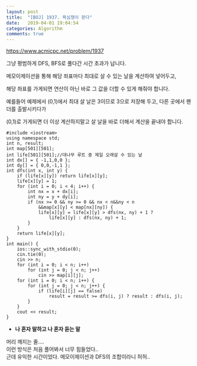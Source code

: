 ```yaml
---
layout: post
title:  "[BOJ] 1937. 욕심쟁이 판다"
date:   2019-04-01 19:04:54
categories: Algorithm
comments: true
---
```


https://www.acmicpc.net/problem/1937  


그냥 평범하게 DFS, BFS로 풀다간 시간 초과가 납니다.  

메모이제이션을 통해 해당 좌표마다 최대로 살 수 있는 날을 계산하여 넣어두고,  


해당 좌표를 가게되면 연산이 아닌 바로 그 값을 더할 수 있게 해줘야 합니다.  

예를들어 예제에서 (0,1)에서 최대 살 날은 3이므로 3으로 저장해 두고, 다른 곳에서 팬더를 출발시키다가  

(0,1)로 가게되면 더 이상 계산하지말고 살 날을 바로 더해서 계산을 끝내야 합니다.  


~~~
#include <iostream>
using namespace std;
int n, result;
int map[501][501];
int life[501][501];//대나무 루트 중 제일 오래살 수 있는 날
int dx[] = { -1,1,0,0 };
int dy[] = { 0,0,-1,1 };
int dfs(int x, int y) {
	if (life[x][y]) return life[x][y];
    life[x][y] = 1;
    for (int i = 0; i < 4; i++) {
        int nx = x + dx[i];
        int ny = y + dy[i];
        if (nx >= 0 && ny >= 0 && nx < n&&ny < n
            &&map[x][y] < map[nx][ny]) {
            life[x][y] = life[x][y] > dfs(nx, ny) + 1 ? 
                life[x][y] : dfs(nx, ny) + 1;
        }
    }
    return life[x][y];
}
int main() {
    ios::sync_with_stdio(0);
    cin.tie(0);
    cin >> n;
    for (int i = 0; i < n; i++)
        for (int j = 0; j < n; j++)
            cin >> map[i][j];
    for (int i = 0; i < n; i++) {
        for (int j = 0; j < n; j++) {
            if (life[i][j] == false)
                result = result >= dfs(i, j) ? result : dfs(i, j);
        }
    }
    cout << result;
}
~~~




- **나 혼자 말하고 나 혼자 듣는 말**

머리 깨지는 줄....  
이런 방식은 처음 풀어봐서 너무 힘들었다..  
근데 유익한 시간이었다. 메모이제이션과 DFS의 조합이라니 허허..  

